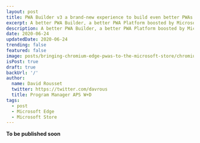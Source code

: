```yaml
---
layout: post
title: PWA Builder v3 a brand-new experience to build even better PWAs
excerpt: A better PWA Builder, a better PWA Platform boosted by Microsoft Edge, a better OS to run your PWAs on.
description: A better PWA Builder, a better PWA Platform boosted by Microsoft Edge, a better OS to run your PWAs on.
date: 2020-06-24
updatedDate: 2020-06-24
trending: false
featured: false
image: posts/bringing-chromium-edge-pwas-to-the-microsoft-store/chromium.png
isPost: true
draft: true
backUrl: '/'
author:
  name: David Rousset
  twitter: https://twitter.com/davrous
  title: Program Manager APS W+D 
tags:
  - post
  - Microsoft Edge
  - Microsoft Store
---
```


**To be published soon**